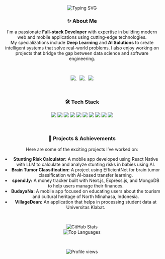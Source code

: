 <div align="center">

  <img src="https://readme-typing-svg.herokuapp.com?font=Montserrat&weight=700&size=28&duration=3000&pause=1000&color=00ADB5&center=true&vCenter=true&width=600&lines=Hi+there!+I'm+Revando+👋;Welcome+to+my+GitHub+Universe!" alt="Typing SVG" />

  <br />

  <h3>✨ About Me</h3>
  <p>
    I'm a passionate <strong>Full-stack Developer</strong> with expertise in building modern web and mobile applications using cutting-edge technologies.<br />
    My specializations include <strong>Deep Learning</strong> and <strong>AI Solutions</strong> to create intelligent systems that solve real-world problems. I also enjoy working on projects that bridge the gap between data science and software engineering.
  </p>

  <br />

  <p align="center">
    <a href="https://instagram.com/rvndars" target="_blank">
      <img src="https://img.shields.io/badge/Instagram-E4405F?style=for-the-badge&logo=instagram&logoColor=white" />
    </a>
    &nbsp;
    <a href="https://www.kaggle.com/revandoaruperes" target="_blank">
      <img src="https://img.shields.io/badge/Kaggle-20BEFF?style=for-the-badge&logo=kaggle&logoColor=white" />
    </a>
    &nbsp;
    <a href="https://www.linkedin.com/in/revando-aruperes-072723286/" target="_blank">
      <img src="https://img.shields.io/badge/LinkedIn-0077B5?style=for-the-badge&logo=linkedin&logoColor=white" />
    </a>
  </p>

  <br />

  <h3>🛠️ Tech Stack</h3>
  <p align="center">
    <img src="https://img.shields.io/badge/-JavaScript-F7DF1E?style=flat-square&logo=javascript&logoColor=black" />
    <img src="https://img.shields.io/badge/-TypeScript-3178C6?style=flat-square&logo=typescript&logoColor=white" />
    <img src="https://img.shields.io/badge/-React-61DAFB?style=flat-square&logo=react&logoColor=black" />
    <img src="https://img.shields.io/badge/-React_Native-61DAFB?style=flat-square&logo=react&logoColor=black" />
    <img src="https://img.shields.io/badge/-Express.js-000000?style=flat-square&logo=express&logoColor=white" />
    <img src="https://img.shields.io/badge/-Node.js-339933?style=flat-square&logo=node.js&logoColor=white" />
    <img src="https://img.shields.io/badge/-Flask-000000?style=flat-square&logo=flask&logoColor=white" />
    <img src="https://img.shields.io/badge/-Python-3776AB?style=flat-square&logo=python&logoColor=white" />
    <img src="https://img.shields.io/badge/-TensorFlow-FF6F00?style=flat-square&logo=tensorflow&logoColor=white" />
    <img src="https://img.shields.io/badge/-MongoDB-47A248?style=flat-square&logo=mongodb&logoColor=white" />
  </p>

  <br />

<h3>🚀 Projects & Achievements</h3>
<p>
  Here are some of the exciting projects I’ve worked on:
</p>
<ul>
  <li><strong>Stunting Risk Calculator:</strong> A mobile app developed using React Native with LLM to calculate and analyze stunting risks in babies using AI.</li>
  <li><strong>Brain Tumor Classification:</strong> A project using EfficientNet for brain tumor classification with AI-based transfer learning.</li>
  <li><strong>spend.ly:</strong> A money tracker built with Next.js, Express.js, and MongoDB to help users manage their finances.</li>
  <li><strong>BudayaNa:</strong> A mobile app focused on educating users about the tourism and cultural heritage of North Minahasa, Indonesia.</li>
  <li><strong>VillageDean:</strong> An application that helps in processing student data at Universitas Klabat.</li>
</ul>


  <br />

  <p align="center">
    <img src="https://github-readme-stats.vercel.app/api?username=Aruperes&show_icons=true&theme=tokyonight&hide_title=true&count_private=true&hide_rank=true" alt="GitHub Stats" />
    <br />
    <img src="https://github-readme-stats.vercel.app/api/top-langs/?username=Aruperes&layout=compact&theme=tokyonight&hide_title=true" alt="Top Languages" />
  </p>

  <br />

  <p align="center">
    <img src="https://komarev.com/ghpvc/?username=Aruperes&style=flat-square&color=blue" alt="Profile views" />
  </p>

</div>
